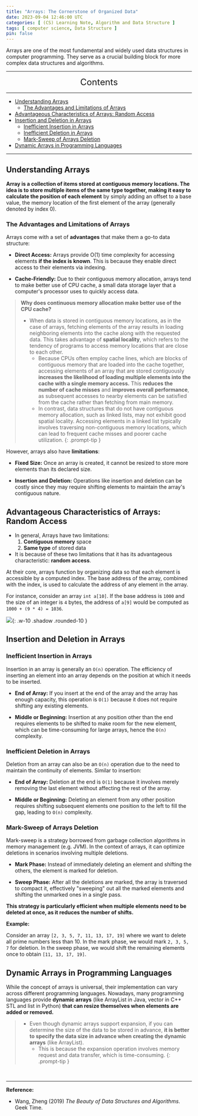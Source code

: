 ```yaml
---
title: "Arrays: The Cornerstone of Organized Data"
date: 2023-09-04 12:46:00 UTC
categories: [ (CS) Learning Note, Algorithm and Data Structure ]
tags: [ computer science, Data Structure ]
pin: false
---
```



Arrays are one of the most fundamental and widely used data structures in computer programming. They serve as a crucial building block for more complex data structures and algorithms.

---
<center><font size='5'> Contents </font></center>

---

<!-- TOC -->
  * [Understanding Arrays](#understanding-arrays)
    * [The Advantages and Limitations of Arrays](#the-advantages-and-limitations-of-arrays)
  * [Advantageous Characteristics of Arrays: Random Access](#advantageous-characteristics-of-arrays-random-access)
  * [Insertion and Deletion in Arrays](#insertion-and-deletion-in-arrays)
    * [Inefficient Insertion in Arrays](#inefficient-insertion-in-arrays)
    * [Inefficient Deletion in Arrays](#inefficient-deletion-in-arrays)
    * [Mark-Sweep of Arrays Deletion](#mark-sweep-of-arrays-deletion)
  * [Dynamic Arrays in Programming Languages](#dynamic-arrays-in-programming-languages)
<!-- TOC -->

---

## Understanding Arrays

**Array is a collection of items stored at contiguous memory locations. The idea is to store multiple items of the same type together, making it easy to calculate the position of each element** by simply adding an offset to a base value, the memory location of the first element of the array (generally denoted by index 0).

### The Advantages and Limitations of Arrays

Arrays come with a set of **advantages** that make them a go-to data structure:

- **Direct Access:** Arrays provide O(1) time complexity for accessing elements **if the index is known**. This is because they enable direct access to their elements via indexing.

- **Cache-Friendly:** Due to their contiguous memory allocation, arrays tend to make better use of CPU cache, a small data storage layer that a computer's processor uses to quickly access data.

> **Why does continuous memory allocation make better use of the CPU cache?**
> 
> - When data is stored in contiguous memory locations, as in the case of arrays, fetching elements of the array results in loading neighboring elements into the cache along with the requested data. This takes advantage of **spatial locality**, which refers to the tendency of programs to access memory locations that are close to each other.
>   - Because CPUs often employ cache lines, which are blocks of contiguous memory that are loaded into the cache together, accessing elements of an array that are stored contiguously **increases the likelihood of loading multiple elements into the cache with a single memory access.** This **reduces the number of cache misses** and **improves overall performance**, as subsequent accesses to nearby elements can be satisfied from the cache rather than fetching from main memory.
>   - In contrast, data structures that do not have contiguous memory allocation, such as linked lists, may not exhibit good spatial locality. Accessing elements in a linked list typically involves traversing non-contiguous memory locations, which can lead to frequent cache misses and poorer cache utilization.
{: .prompt-tip }

However, arrays also have **limitations**:

- **Fixed Size:** Once an array is created, it cannot be resized to store more elements than its declared size.

- **Insertion and Deletion:** Operations like insertion and deletion can be costly since they may require shifting elements to maintain the array's contiguous nature.

## Advantageous Characteristics of Arrays: Random Access

- In general, Arrays have two limitations: 
  1. **Contiguous memory** space 
  2. **Same type** of stored data
- It is because of these two limitations that it has its advantageous characteristic: **random access**.

At their core, arrays function by organizing data so that each element is accessible by a computed index. The base address of the array, combined with the index, is used to calculate the address of any element in the array.

For instance, consider an array `int a[10]`. If the base address is `1000` and the size of an integer is `4` bytes, the address of `a[9]` would be computed as `1000 + (9 * 4) = 1036`.

![](https://i.postimg.cc/hGdDrwLv/arr1.png){: .w-10 .shadow .rounded-10 }

## Insertion and Deletion in Arrays

### Inefficient Insertion in Arrays

Insertion in an array is generally an `O(n)` operation. The efficiency of inserting an element into an array depends on the position at which it needs to be inserted.

- **End of Array:** If you insert at the end of the array and the array has enough capacity, this operation is `O(1)` because it does not require shifting any existing elements.

- **Middle or Beginning:** Insertion at any position other than the end requires elements to be shifted to make room for the new element, which can be time-consuming for large arrays, hence the `O(n)` complexity.

### Inefficient Deletion in Arrays

Deletion from an array can also be an `O(n)` operation due to the need to maintain the continuity of elements. Similar to insertion:

- **End of Array:** Deletion at the end is `O(1)` because it involves merely removing the last element without affecting the rest of the array.

- **Middle or Beginning:** Deleting an element from any other position requires shifting subsequent elements one position to the left to fill the gap, leading to `O(n)` complexity.

### Mark-Sweep of Arrays Deletion

Mark-sweep is a strategy borrowed from garbage collection algorithms in memory management (e.g. JVM). In the context of arrays, it can optimize deletions in scenarios involving multiple deletions.

- **Mark Phase:** Instead of immediately deleting an element and shifting the others, the element is marked for deletion.

- **Sweep Phase:** After all the deletions are marked, the array is traversed to compact it, effectively "sweeping" out all the marked elements and shifting the unmarked ones in a single pass.

**This strategy is particularly efficient when multiple elements need to be deleted at once, as it reduces the number of shifts.**

**Example:**

Consider an array `[2, 3, 5, 7, 11, 13, 17, 19]` where we want to delete all prime numbers less than 10. In the mark phase, we would mark `2, 3, 5, 7` for deletion. In the sweep phase, we would shift the remaining elements once to obtain `[11, 13, 17, 19]`.


## Dynamic Arrays in Programming Languages

While the concept of arrays is universal, their implementation can vary across different programming languages. Nowadays, many programming languages provide **dynamic arrays** (like ArrayList in Java, vector in C++ STL and list in Python) **that can resize themselves when elements are added or removed.**

> - Even though dynamic arrays support expansion, if you can determine the size of the data to be stored in advance, **it is better to specify the data size in advance when creating the dynamic arrays** (like ArrayList).
>   - This is because the expansion operation involves memory request and data transfer, which is time-consuming.
{: .prompt-tip }


<br>

---

**Reference:**

- Wang, Zheng (2019) _The Beauty of Data Structures and Algorithms_. Geek Time.
